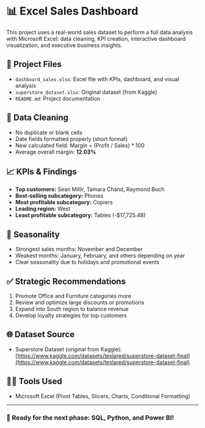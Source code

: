 # 📊 Excel Sales Dashboard

This project uses a real-world sales dataset to perform a full data analysis with Microsoft Excel: data cleaning, KPI creation, interactive dashboard visualization, and executive business insights.

## 📁 Project Files
- `dashboard_sales.xlsx`: Excel file with KPIs, dashboard, and visual analysis
- `superstore_dataset.xlsx`: Original dataset (from Kaggle)
- `README.md`: Project documentation

## 🧹 Data Cleaning
- No duplicate or blank cells
- Date fields formatted properly (short format)
- New calculated field: Margin = (Profit / Sales) * 100
- Average overall margin: **12.03%**

## 📈 KPIs & Findings
- **Top customers:** Sean Millir, Tamara Chand, Raymond Buch
- **Best-selling subcategory:** Phones
- **Most profitable subcategory:** Copiers
- **Leading region:** West
- **Least profitable subcategory:** Tables (-$17,725.48)

## 📅 Seasonality
- Strongest sales months: November and December
- Weakest months: January, February, and others depending on year
- Clear seasonality due to holidays and promotional events

## ✅ Strategic Recommendations
1. Promote Office and Furniture categories more
2. Review and optimize large discounts or promotions
3. Expand into South region to balance revenue
4. Develop loyalty strategies for top customers

## 🌐 Dataset Source
- Superstore Dataset (original from Kaggle):  
  [https://www.kaggle.com/datasets/teslared/superstore-dataset-final](https://www.kaggle.com/datasets/teslared/superstore-dataset-final)

## 👨‍💻 Tools Used
- Microsoft Excel (Pivot Tables, Slicers, Charts, Conditional Formatting)

---

### 🚀 Ready for the next phase: SQL, Python, and Power BI!
